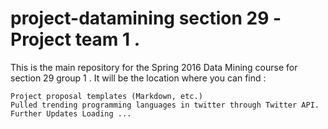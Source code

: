 # project-datamining section 29 -Project team 1 .

This is the main repository for the Spring 2016 Data Mining course for section 29 group 1 . It will be the location where you can find :

    Project proposal templates (Markdown, etc.)
    Pulled trending programming languages in twitter through Twitter API.
    Further Updates Loading ...

